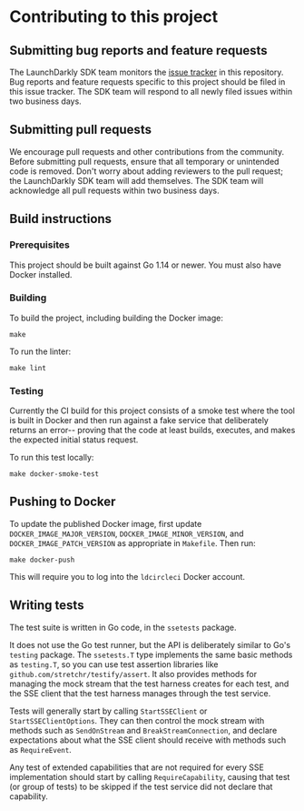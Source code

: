 # Contributing to this project
 
## Submitting bug reports and feature requests

The LaunchDarkly SDK team monitors the [issue tracker](https://github.com/launchdarkly/sse-contract-tests/issues) in this repository. Bug reports and feature requests specific to this project should be filed in this issue tracker. The SDK team will respond to all newly filed issues within two business days.

## Submitting pull requests
 
We encourage pull requests and other contributions from the community. Before submitting pull requests, ensure that all temporary or unintended code is removed. Don't worry about adding reviewers to the pull request; the LaunchDarkly SDK team will add themselves. The SDK team will acknowledge all pull requests within two business days.
 
## Build instructions
 
### Prerequisites
 
This project should be built against Go 1.14 or newer. You must also have Docker installed.

### Building

To build the project, including building the Docker image:
```
make
```

To run the linter:
```
make lint
```

### Testing

Currently the CI build for this project consists of a smoke test where the tool is built in Docker and then run against a fake service that deliberately returns an error-- proving that the code at least builds, executes, and makes the expected initial status request.

To run this test locally:
```
make docker-smoke-test
```

## Pushing to Docker

To update the published Docker image, first update `DOCKER_IMAGE_MAJOR_VERSION`, `DOCKER_IMAGE_MINOR_VERSION`, and `DOCKER_IMAGE_PATCH_VERSION` as appropriate in `Makefile`. Then run:
```
make docker-push
```

This will require you to log into the `ldcircleci` Docker account.

## Writing tests

The test suite is written in Go code, in the `ssetests` package.

It does not use the Go test runner, but the API is deliberately similar to Go's `testing` package. The `ssetests.T` type implements the same basic methods as `testing.T`, so you can use test assertion libraries like `github.com/stretchr/testify/assert`. It also provides methods for managing the mock stream that the test harness creates for each test, and the SSE client that the test harness manages through the test service.

Tests will generally start by calling `StartSSEClient` or `StartSSEClientOptions`. They can then control the mock stream with methods such as `SendOnStream` and `BreakStreamConnection`, and declare expectations about what the SSE client should receive with methods such as `RequireEvent`.

Any test of extended capabilities that are not required for every SSE implementation should start by calling `RequireCapability`, causing that test (or group of tests) to be skipped if the test service did not declare that capability.

